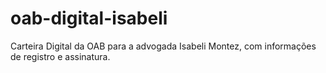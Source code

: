 # oab-digital-isabeli
Carteira Digital da OAB para a advogada Isabeli Montez, com informações de registro e assinatura.
